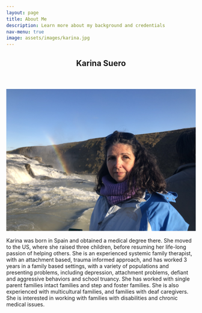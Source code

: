 ```yaml
---
layout: page
title: About Me
description: Learn more about my background and credentials
nav-menu: true
image: assets/images/karina.jpg
---
```


<!-- Main -->
<section id="one">
  <div class="inner">
    <header class="major">
      <h2>Karina Suero</h2>
    </header>
    <span class="image fit"><img src="assets/images/karina.jpg" alt="" /></span>
    <p>
      Karina was born in Spain and obtained a medical degree there. She moved to the US, where she raised three children, before resuming her life-long passion of helping others. She is an experienced systemic family therapist, with an attachment based, trauma informed approach, and has worked 3 years in a family based settings, with a variety of populations and presenting problems, including depression, attachment problems, defiant and aggressive behaviors and school truancy. She has worked with single parent families intact families and step and foster families. She is also experienced with multicultural families, and families with deaf caregivers. She is interested in working with families with disabilities and chronic medical issues.
</p>
  </div>
</section>
